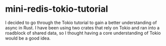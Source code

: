 # mini-redis-tokio-tutorial
I decided to go through the Tokio tutorial to gain a better understanding of async in Rust. 
I have been using two crates that rely on Tokio and ran into a roadblock of shared data, 
so I thought having a core understanding of Tokio would be a good idea. 
